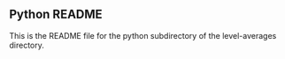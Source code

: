 ## Python README

This is the README file for the python subdirectory of the level-averages directory.